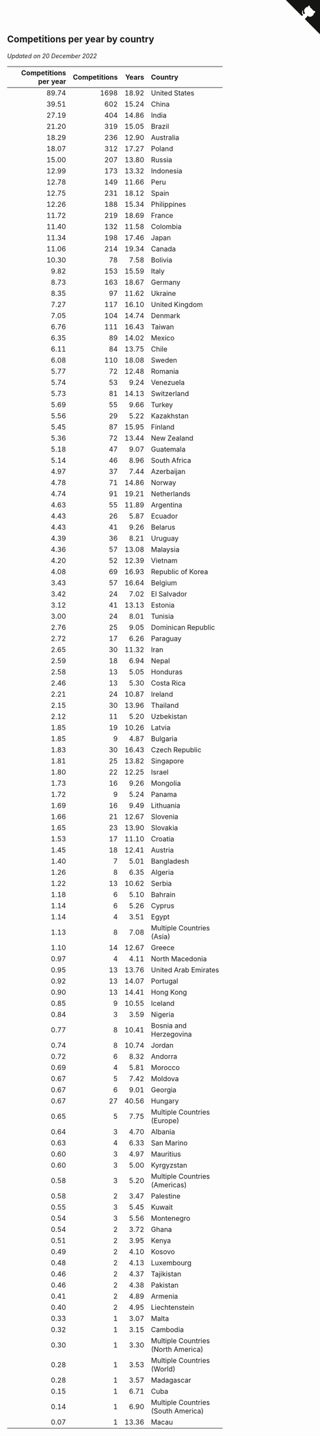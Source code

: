 ## Competitions per year by country

*Updated on 20 December 2022*

| Competitions per year | Competitions | Years | Country |
| ---: | ---: | ---: | :--- |
| 89.74 | 1698 | 18.92 | United States |
| 39.51 | 602 | 15.24 | China |
| 27.19 | 404 | 14.86 | India |
| 21.20 | 319 | 15.05 | Brazil |
| 18.29 | 236 | 12.90 | Australia |
| 18.07 | 312 | 17.27 | Poland |
| 15.00 | 207 | 13.80 | Russia |
| 12.99 | 173 | 13.32 | Indonesia |
| 12.78 | 149 | 11.66 | Peru |
| 12.75 | 231 | 18.12 | Spain |
| 12.26 | 188 | 15.34 | Philippines |
| 11.72 | 219 | 18.69 | France |
| 11.40 | 132 | 11.58 | Colombia |
| 11.34 | 198 | 17.46 | Japan |
| 11.06 | 214 | 19.34 | Canada |
| 10.30 | 78 | 7.58 | Bolivia |
| 9.82 | 153 | 15.59 | Italy |
| 8.73 | 163 | 18.67 | Germany |
| 8.35 | 97 | 11.62 | Ukraine |
| 7.27 | 117 | 16.10 | United Kingdom |
| 7.05 | 104 | 14.74 | Denmark |
| 6.76 | 111 | 16.43 | Taiwan |
| 6.35 | 89 | 14.02 | Mexico |
| 6.11 | 84 | 13.75 | Chile |
| 6.08 | 110 | 18.08 | Sweden |
| 5.77 | 72 | 12.48 | Romania |
| 5.74 | 53 | 9.24 | Venezuela |
| 5.73 | 81 | 14.13 | Switzerland |
| 5.69 | 55 | 9.66 | Turkey |
| 5.56 | 29 | 5.22 | Kazakhstan |
| 5.45 | 87 | 15.95 | Finland |
| 5.36 | 72 | 13.44 | New Zealand |
| 5.18 | 47 | 9.07 | Guatemala |
| 5.14 | 46 | 8.96 | South Africa |
| 4.97 | 37 | 7.44 | Azerbaijan |
| 4.78 | 71 | 14.86 | Norway |
| 4.74 | 91 | 19.21 | Netherlands |
| 4.63 | 55 | 11.89 | Argentina |
| 4.43 | 26 | 5.87 | Ecuador |
| 4.43 | 41 | 9.26 | Belarus |
| 4.39 | 36 | 8.21 | Uruguay |
| 4.36 | 57 | 13.08 | Malaysia |
| 4.20 | 52 | 12.39 | Vietnam |
| 4.08 | 69 | 16.93 | Republic of Korea |
| 3.43 | 57 | 16.64 | Belgium |
| 3.42 | 24 | 7.02 | El Salvador |
| 3.12 | 41 | 13.13 | Estonia |
| 3.00 | 24 | 8.01 | Tunisia |
| 2.76 | 25 | 9.05 | Dominican Republic |
| 2.72 | 17 | 6.26 | Paraguay |
| 2.65 | 30 | 11.32 | Iran |
| 2.59 | 18 | 6.94 | Nepal |
| 2.58 | 13 | 5.05 | Honduras |
| 2.46 | 13 | 5.30 | Costa Rica |
| 2.21 | 24 | 10.87 | Ireland |
| 2.15 | 30 | 13.96 | Thailand |
| 2.12 | 11 | 5.20 | Uzbekistan |
| 1.85 | 19 | 10.26 | Latvia |
| 1.85 | 9 | 4.87 | Bulgaria |
| 1.83 | 30 | 16.43 | Czech Republic |
| 1.81 | 25 | 13.82 | Singapore |
| 1.80 | 22 | 12.25 | Israel |
| 1.73 | 16 | 9.26 | Mongolia |
| 1.72 | 9 | 5.24 | Panama |
| 1.69 | 16 | 9.49 | Lithuania |
| 1.66 | 21 | 12.67 | Slovenia |
| 1.65 | 23 | 13.90 | Slovakia |
| 1.53 | 17 | 11.10 | Croatia |
| 1.45 | 18 | 12.41 | Austria |
| 1.40 | 7 | 5.01 | Bangladesh |
| 1.26 | 8 | 6.35 | Algeria |
| 1.22 | 13 | 10.62 | Serbia |
| 1.18 | 6 | 5.10 | Bahrain |
| 1.14 | 6 | 5.26 | Cyprus |
| 1.14 | 4 | 3.51 | Egypt |
| 1.13 | 8 | 7.08 | Multiple Countries (Asia) |
| 1.10 | 14 | 12.67 | Greece |
| 0.97 | 4 | 4.11 | North Macedonia |
| 0.95 | 13 | 13.76 | United Arab Emirates |
| 0.92 | 13 | 14.07 | Portugal |
| 0.90 | 13 | 14.41 | Hong Kong |
| 0.85 | 9 | 10.55 | Iceland |
| 0.84 | 3 | 3.59 | Nigeria |
| 0.77 | 8 | 10.41 | Bosnia and Herzegovina |
| 0.74 | 8 | 10.74 | Jordan |
| 0.72 | 6 | 8.32 | Andorra |
| 0.69 | 4 | 5.81 | Morocco |
| 0.67 | 5 | 7.42 | Moldova |
| 0.67 | 6 | 9.01 | Georgia |
| 0.67 | 27 | 40.56 | Hungary |
| 0.65 | 5 | 7.75 | Multiple Countries (Europe) |
| 0.64 | 3 | 4.70 | Albania |
| 0.63 | 4 | 6.33 | San Marino |
| 0.60 | 3 | 4.97 | Mauritius |
| 0.60 | 3 | 5.00 | Kyrgyzstan |
| 0.58 | 3 | 5.20 | Multiple Countries (Americas) |
| 0.58 | 2 | 3.47 | Palestine |
| 0.55 | 3 | 5.45 | Kuwait |
| 0.54 | 3 | 5.56 | Montenegro |
| 0.54 | 2 | 3.72 | Ghana |
| 0.51 | 2 | 3.95 | Kenya |
| 0.49 | 2 | 4.10 | Kosovo |
| 0.48 | 2 | 4.13 | Luxembourg |
| 0.46 | 2 | 4.37 | Tajikistan |
| 0.46 | 2 | 4.38 | Pakistan |
| 0.41 | 2 | 4.89 | Armenia |
| 0.40 | 2 | 4.95 | Liechtenstein |
| 0.33 | 1 | 3.07 | Malta |
| 0.32 | 1 | 3.15 | Cambodia |
| 0.30 | 1 | 3.30 | Multiple Countries (North America) |
| 0.28 | 1 | 3.53 | Multiple Countries (World) |
| 0.28 | 1 | 3.57 | Madagascar |
| 0.15 | 1 | 6.71 | Cuba |
| 0.14 | 1 | 6.90 | Multiple Countries (South America) |
| 0.07 | 1 | 13.36 | Macau |


<a href="https://github.com/JustinTimeCuber/wca_statistics" class="github-corner" aria-label="View source on Github"><svg width="80" height="80" viewBox="0 0 250 250" style="fill:#151513; color:#fff; position: absolute; top: 0; border: 0; right: 0;" aria-hidden="true"><path d="M0,0 L115,115 L130,115 L142,142 L250,250 L250,0 Z"></path><path d="M128.3,109.0 C113.8,99.7 119.0,89.6 119.0,89.6 C122.0,82.7 120.5,78.6 120.5,78.6 C119.2,72.0 123.4,76.3 123.4,76.3 C127.3,80.9 125.5,87.3 125.5,87.3 C122.9,97.6 130.6,101.9 134.4,103.2" fill="currentColor" style="transform-origin: 130px 106px;" class="octo-arm"></path><path d="M115.0,115.0 C114.9,115.1 118.7,116.5 119.8,115.4 L133.7,101.6 C136.9,99.2 139.9,98.4 142.2,98.6 C133.8,88.0 127.5,74.4 143.8,58.0 C148.5,53.4 154.0,51.2 159.7,51.0 C160.3,49.4 163.2,43.6 171.4,40.1 C171.4,40.1 176.1,42.5 178.8,56.2 C183.1,58.6 187.2,61.8 190.9,65.4 C194.5,69.0 197.7,73.2 200.1,77.6 C213.8,80.2 216.3,84.9 216.3,84.9 C212.7,93.1 206.9,96.0 205.4,96.6 C205.1,102.4 203.0,107.8 198.3,112.5 C181.9,128.9 168.3,122.5 157.7,114.1 C157.9,116.9 156.7,120.9 152.7,124.9 L141.0,136.5 C139.8,137.7 141.6,141.9 141.8,141.8 Z" fill="currentColor" class="octo-body"></path></svg></a><style>.github-corner:hover .octo-arm{animation:octocat-wave 560ms ease-in-out}@keyframes octocat-wave{0%,100%{transform:rotate(0)}20%,60%{transform:rotate(-25deg)}40%,80%{transform:rotate(10deg)}}@media (max-width:500px){.github-corner:hover .octo-arm{animation:none}.github-corner .octo-arm{animation:octocat-wave 560ms ease-in-out}}</style>
